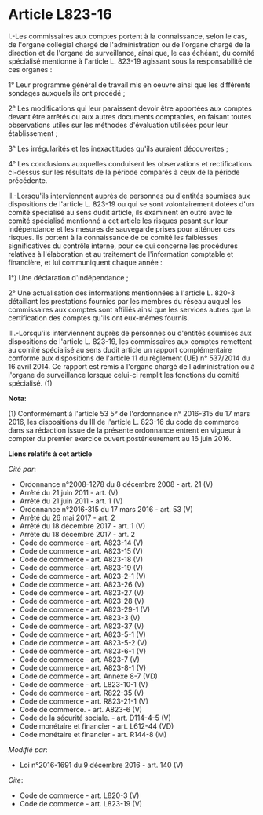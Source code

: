 # Article L823-16

I.-Les commissaires aux comptes portent à la connaissance, selon le cas, de l'organe collégial chargé de l'administration ou
de l'organe chargé de la direction et de l'organe de surveillance, ainsi que, le cas échéant, du comité spécialisé mentionné
à l'article L. 823-19 agissant sous la responsabilité de ces organes : 

1° Leur programme général de travail mis en oeuvre ainsi que les différents sondages auxquels ils ont procédé ; 

2° Les modifications qui leur paraissent devoir être apportées aux comptes devant être arrêtés ou aux autres documents
comptables, en faisant toutes observations utiles sur les méthodes d'évaluation utilisées pour leur établissement ; 

3° Les irrégularités et les inexactitudes qu'ils auraient découvertes ; 

4° Les conclusions auxquelles conduisent les observations et rectifications ci-dessus sur les résultats de la période
comparés à ceux de la période précédente. 

II.-Lorsqu'ils interviennent auprès de personnes ou d'entités soumises aux dispositions de l'article L. 823-19 ou qui se sont
volontairement dotées d'un comité spécialisé au sens dudit article, ils examinent en outre avec le comité spécialisé
mentionné à cet article les risques pesant sur leur indépendance et les mesures de sauvegarde prises pour atténuer ces
risques. Ils portent à la connaissance de ce comité les faiblesses significatives du contrôle interne, pour ce qui concerne
les procédures relatives à l'élaboration et au traitement de l'information comptable et financière, et lui communiquent
chaque année : 

1°) Une déclaration d'indépendance ; 

2° Une actualisation des informations mentionnées à l'article L. 820-3 détaillant les prestations fournies par les membres du
réseau auquel les commissaires aux comptes sont affiliés ainsi que les services autres que la certification des comptes
qu'ils ont eux-mêmes fournis. 

III.-Lorsqu'ils interviennent auprès de personnes ou d'entités soumises aux dispositions de l'article L. 823-19, les
commissaires aux comptes remettent au comité spécialisé au sens dudit article un rapport complémentaire conforme aux
dispositions de l'article 11 du règlement (UE) n° 537/2014 du 16 avril 2014. Ce rapport est remis à l'organe chargé de
l'administration ou à l'organe de surveillance lorsque celui-ci remplit les fonctions du comité spécialisé. (1)

**Nota:**

(1) Conformément à l'article 53 5° de l'ordonnance n° 2016-315 du 17 mars 2016, les dispositions du III de l'article L.
823-16 du code de commerce dans sa rédaction issue de la présente ordonnance entrent en vigueur à compter du premier exercice
ouvert postérieurement au 16 juin 2016.

**Liens relatifs à cet article**

_Cité par_:

  - Ordonnance n°2008-1278  du 8 décembre 2008 - art. 21 (V)
  - Arrêté du 21 juin 2011 - art. (V)
  - Arrêté du 21 juin 2011 - art. 1 (V)
  - Ordonnance n°2016-315 du 17 mars 2016 - art. 53 (V)
  - Arrêté du 26 mai 2017 - art. 2
  - Arrêté du 18 décembre 2017 - art. 1 (V)
  - Arrêté du 18 décembre 2017 - art. 2
  - Code de commerce - art. A823-14 (V)
  - Code de commerce - art. A823-15 (V)
  - Code de commerce - art. A823-18 (V)
  - Code de commerce - art. A823-19 (V)
  - Code de commerce - art. A823-2-1 (V)
  - Code de commerce - art. A823-26 (V)
  - Code de commerce - art. A823-27 (V)
  - Code de commerce - art. A823-28 (V)
  - Code de commerce - art. A823-29-1 (V)
  - Code de commerce - art. A823-3 (V)
  - Code de commerce - art. A823-37 (V)
  - Code de commerce - art. A823-5-1 (V)
  - Code de commerce - art. A823-5-2 (V)
  - Code de commerce - art. A823-6-1 (V)
  - Code de commerce - art. A823-7 (V)
  - Code de commerce - art. A823-8-1 (V)
  - Code de commerce - art. Annexe 8-7 (VD)
  - Code de commerce - art. L823-10-1 (V)
  - Code de commerce - art. R822-35 (V)
  - Code de commerce - art. R823-21-1 (V)
  - Code de commerce. - art. A823-6 (V)
  - Code de la sécurité sociale. - art. D114-4-5 (V)
  - Code monétaire et financier - art. L612-44 (VD)
  - Code monétaire et financier - art. R144-8 (M)

_Modifié par_:

  - Loi n°2016-1691 du 9 décembre 2016 - art. 140 (V)

_Cite_:

  - Code de commerce - art. L820-3 (V)
  - Code de commerce - art. L823-19 (V)
